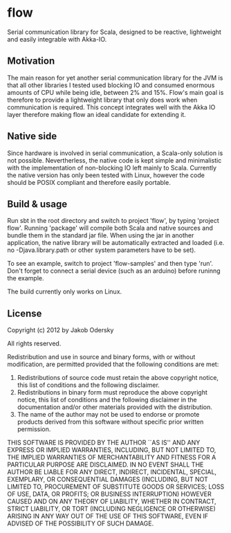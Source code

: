 # flow
Serial communication library for Scala, designed to be reactive, lightweight and easily integrable with Akka-IO.

## Motivation
The main reason for yet another serial communication library for the JVM is that all other libraries I tested used blocking IO and consumed enormous amounts of CPU while being idle, between 2% and 15%. Flow's main goal is therefore to provide a lightweight library that only does work when communication is required. This concept integrates well with the Akka IO layer therefore making flow an ideal candidate for extending it.

## Native side
Since hardware is involved in serial communication, a Scala-only solution is not possible. Nevertherless, the native code is kept simple and minimalistic with the implementation of non-blocking IO left mainly to Scala. Currently the native version has only been tested with Linux, however the code should be POSIX compliant and therefore easily portable.

## Build & usage
Run sbt in the root directory and switch to project 'flow', by typing 'project flow'. Running 'package' will compile both Scala and native sources and bundle them in the standard jar file. When using the jar in another application, the native library will be automatically extracted and loaded (i.e. no -Djava.library.path or other system parameters have to be set).

To see an example, switch to project 'flow-samples' and then type 'run'. Don't forget to connect a serial device (such as an arduino) before runinng the example.

The build currently only works on Linux.

## License
Copyright (c) 2012 by Jakob Odersky

All rights reserved.

Redistribution and use in source and binary forms, with or without
modification, are permitted provided that the following conditions
are met:
1. Redistributions of source code must retain the above copyright
notice, this list of conditions and the following disclaimer.
2. Redistributions in binary form must reproduce the above copyright
notice, this list of conditions and the following disclaimer in the
documentation and/or other materials provided with the distribution.
3. The name of the author may not be used to endorse or promote products
derived from this software without specific prior written permission.

THIS SOFTWARE IS PROVIDED BY THE AUTHOR ``AS IS'' AND ANY EXPRESS OR
IMPLIED WARRANTIES, INCLUDING, BUT NOT LIMITED TO, THE IMPLIED WARRANTIES
OF MERCHANTABILITY AND FITNESS FOR A PARTICULAR PURPOSE ARE DISCLAIMED.
IN NO EVENT SHALL THE AUTHOR BE LIABLE FOR ANY DIRECT, INDIRECT,
INCIDENTAL, SPECIAL, EXEMPLARY, OR CONSEQUENTIAL DAMAGES (INCLUDING, BUT
NOT LIMITED TO, PROCUREMENT OF SUBSTITUTE GOODS OR SERVICES; LOSS OF USE,
DATA, OR PROFITS; OR BUSINESS INTERRUPTION) HOWEVER CAUSED AND ON ANY
THEORY OF LIABILITY, WHETHER IN CONTRACT, STRICT LIABILITY, OR TORT
(INCLUDING NEGLIGENCE OR OTHERWISE) ARISING IN ANY WAY OUT OF THE USE OF
THIS SOFTWARE, EVEN IF ADVISED OF THE POSSIBILITY OF SUCH DAMAGE.
